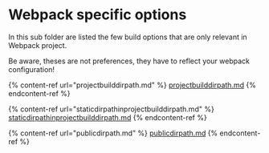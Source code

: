 # Webpack specific options

In this sub folder are listed the few build options that are only relevant in Webpack project.

Be aware, theses are not preferences, they have to reflect your webpack configuration!

{% content-ref url="projectbuilddirpath.md" %}
[projectbuilddirpath.md](projectbuilddirpath.md)
{% endcontent-ref %}

{% content-ref url="staticdirpathinprojectbuilddirpath.md" %}
[staticdirpathinprojectbuilddirpath.md](staticdirpathinprojectbuilddirpath.md)
{% endcontent-ref %}

{% content-ref url="publicdirpath.md" %}
[publicdirpath.md](publicdirpath.md)
{% endcontent-ref %}
